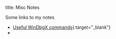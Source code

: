 title: Misc Notes

Some links to my notes

 * [Useful WinDbgX commands](https://pad.pwnbox.blah.cat:8443/Q2vU_YQoQ1OK_Q7EK3I9kA?view){:target="_blank"}
 *
